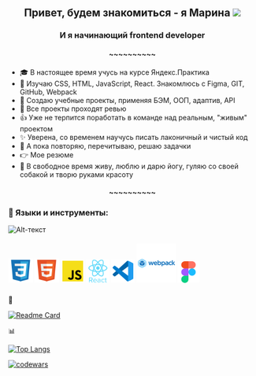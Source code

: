  <h2 align="center">Привет, будем знакомиться - я Марина</a> 
 <img src="https://github.com/blackcater/blackcater/raw/main/images/Hi.gif" height="26"/></h2>
 <h3 align="center">И я начинающий  frontend developer</h3>
 <h4 align="center">~~~~~~~~~~</h4>
 
 - :mortar_board: В настоящее время учусь на курсе Яндекс.Практика
 - :mag_right:  Изучаю CSS, HTML, JavaScript, React. Знакомлюсь с Figma, GIT, GitHub, Webpack
 - :memo: Создаю учебные проекты, применяя БЭМ, ООП, адаптив, API
 - :eyes: Все проекты проходят ревью
 - :thumbsup:  Уже не терпится поработать в команде над реальным, "живым" проектом
 - :sparkles: Уверена, со временем научусь писать лаконичный и чистый код
 - :muscle:  А пока повторяю, перечитываю, решаю задачки
 - :point_right: Мое резюме
 - :dancer: В свободное время живу, люблю и дарю йогу, гуляю со своей собакой и творю руками красоту
 
  <h4 align="center">~~~~~~~~~~</h4>
 

### :hammer: Языки и инструменты:
![Alt-текст](url="./image/file_type_css_icon_130661.svg")
<h5><img src="./image/file_type_css_icon_130661.svg" height="50"> 
<img src="./image/file_type_html_icon_130541.svg" height="50"> 
<img src="./image/file_type_js_official_icon_130509.svg" height="48"> 
<img src="./image/react_original_wordmark_logo_icon_146375.svg" height="48"> 
<img src="./image/file_type_vscode_icon_130084.svg" height="48"> 
<img src="./image/webpack_original_wordmark_logo_icon_146301.svg" height="80"> 
<img src="./image/figma_logo_icon_170157.svg" height="44"></h5

 
 
 
 :pushpin:
 


                    
                

<!-- Ссылки -->
<!-- на репозиторий -->
[![Readme Card](https://github-readme-stats.vercel.app/api/pin/?username=gutmalina&repo=russian-travel)](https://github.com/gutmalina/russian-travel)

 :bar_chart:
<!-- на статистику подровная версия -->
[![Top Langs](https://github-readme-stats.vercel.app/api/top-langs/?username=gutmalina)](https://github.com/gutmalina/github-readme-stats)

<!-- на Codewars Большой (large):   -->
[![codewars](https://www.codewars.com/users/gutmalina/badges/large)](https://www.codewars.com/users/gutmalina/badges/large)   



<!-- не используется -->

<!-- ### Hi there 👋 -->

<!---ссылка на статистику Для компактной версии-->
<!-- [![Top Langs](https://github-readme-stats.vercel.app/api/top-langs/?username=gutmalina&layout=compact)](https://github.com/gutmalina/github-readme-stats) -->

<!-- ссылка на Codewars Маленький (small):   -->
<!-- [![codewars](https://www.codewars.com/users/gutmalina/badges/small)](https://www.codewars.com/users/gutmalina/badges/small)  -->

<!-- ссылка на Codewars Крошечный (micro):   -->
<!-- [![codewars](https://www.codewars.com/users/gutmalina/badges/micro)](https://www.codewars.com/users/gutmalina/badges/micro) -->

<!-- Бэйджики на языки и инструменты -->
<!--  ![Figma](https://img.shields.io/badge/figma-%23F24E1E.svg?style=for-the-badge&logo=figma&logoColor=white)
 NodeJS	![NodeJS](https://img.shields.io/badge/node.js-6DA55F?style=for-the-badge&logo=node.js&logoColor=white)
 ![React](https://img.shields.io/badge/react-%2320232a.svg?style=for-the-badge&logo=react&logoColor=%2361DAFB)
 ![React Router](https://img.shields.io/badge/React_Router-CA4245?style=for-the-badge&logo=react-router&logoColor=white)
 	![Webpack](https://img.shields.io/badge/webpack-%238DD6F9.svg?style=for-the-badge&logo=webpack&logoColor=black)
  ![JavaScript](https://img.shields.io/badge/javascript-%23323330.svg?style=for-the-badge&logo=javascript&logoColor=%23F7DF1E)
  ![HTML5](https://img.shields.io/badge/html5-%23E34F26.svg?style=for-the-badge&logo=html5&logoColor=white) -->
